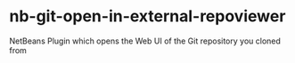 nb-git-open-in-external-repoviewer
==================================

NetBeans Plugin which opens the Web UI of the Git repository you cloned from
